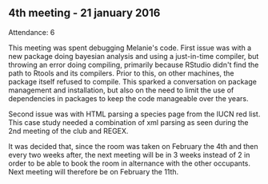 4th meeting - 21 january 2016
-----

Attendance: 6

This meeting was spent debugging Melanie's code. First issue was with a new package doing bayesian analysis and using a just-in-time compiler, but throwing an error doing compiling, primarily because RStudio didn't find the path to Rtools and its compilers. Prior to this, on other machines, the package itself refused to compile. This sparked a conversation on package management and installation, but also on the need to limit the use of dependencies in packages to keep the code manageable over the years.

Second issue was with HTML parsing a species page from the IUCN red list. This case study needed a combination of xml parsing as seen during the 2nd meeting of the club and REGEX.

It was decided that, since the room was taken on February the 4th and then every two weeks after, the next meeting will be in 3 weeks instead of 2 in order to be able to book the room in alternance with the other occupants. Next meeting will therefore be on February the 11th.